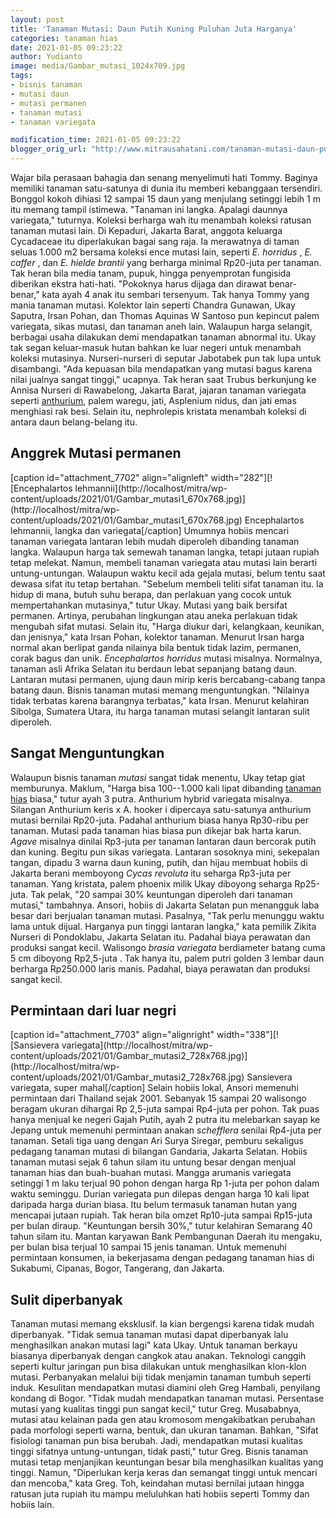 ```yaml
---
layout: post
title: 'Tanaman Mutasi: Daun Putih Kuning Puluhan Juta Harganya'
categories: tanaman hias
date: 2021-01-05 09:23:22
author: Yudianto
image: media/Gambar_mutasi_1024x709.jpg
tags:
- bisnis tanaman
- mutasi daun
- mutasi permanen
- tanaman mutasi
- tanaman variegata

modification_time: 2021-01-05 09:23:22
blogger_orig_url: "http://www.mitrausahatani.com/tanaman-mutasi-daun-putih-kuning.html"
---
```


Wajar bila perasaan bahagia dan senang menyelimuti hati Tommy. Baginya
memiliki tanaman satu-satunya di dunia itu memberi kebanggaan tersendiri.
Bonggol kokoh dihiasi 12 sampai 15 daun yang menjulang setinggi lebih 1 m itu
memang tampil istimewa. "Tanaman ini langka. Apalagi daunnya variegata,"
tuturnya. Koleksi berharga wah itu menambah koleksi ratusan tanaman mutasi
lain. Di Kepaduri, Jakarta Barat, anggota keluarga Cycadaceae itu diperlakukan
bagai sang raja. Ia merawatnya di taman seluas 1.000 m2 bersama koleksi ence
mutasi lain, seperti _E. horridus_ , _E. caffer_ , dan _E. hielde brantii_
yang berharga minimal Rp20-juta per tanaman. Tak heran bila media tanam,
pupuk, hingga penyemprotan fungisida diberikan ekstra hati-hati. "Pokoknya
harus dijaga dan dirawat benar-benar," kata ayah 4 anak itu sembari tersenyum.
Tak hanya Tommy yang mania tanaman mutasi. Kolektor lain seperti Chandra
Gunawan, Ukay Saputra, Irsan Pohan, dan Thomas Aquinas W Santoso pun kepincut
palem variegata, sikas mutasi, dan tanaman aneh lain. Walaupun harga selangit,
berbagai usaha dilakukan demi mendapatkan tanaman abnormal itu. Ukay tak segan
keluar-masuk hutan bahkan ke luar negeri untuk menambah koleksi mutasinya.
Nurseri-nurseri di seputar Jabotabek pun tak lupa untuk disambangi. "Ada
kepuasan bila mendapatkan yang mutasi bagus karena nilai jualnya sangat
tinggi," ucapnya. Tak heran saat Trubus berkunjung ke Annisa Nurseri di
Rawabelong, Jakarta Barat, jajaran tanaman variegata seperti
[anthurium](https://www.mitrausahatani.com/topik/anthurium "anthurium"), palem waregu,
jati, Asplenium nidus, dan jati emas menghiasi rak besi. Selain itu,
nephrolepis kristata menambah koleksi di antara daun belang-belang itu.

## Anggrek Mutasi permanen

[caption id="attachment_7702" align="alignleft" width="282"][![Encephalartos
lehmannii](http://localhost/mitra/wp-
content/uploads/2021/01/Gambar_mutasi1_670x768.jpg)](http://localhost/mitra/wp-
content/uploads/2021/01/Gambar_mutasi1_670x768.jpg) Encephalartos lehmannii,
langka dan variegata[/caption] Umumnya hobiis mencari tanaman variegata
lantaran lebih mudah diperoleh dibanding tanaman langka. Walaupun harga tak
semewah tanaman langka, tetapi jutaan rupiah tetap melekat. Namun, membeli
tanaman variegata atau mutasi lain berarti untung-untungan. Walaupun waktu
kecil ada gejala mutasi, belum tentu saat dewasa sifat itu tetap bertahan.
"Sebelum membeli teliti sifat tanaman itu. Ia hidup di mana, butuh suhu
berapa, dan perlakuan yang cocok untuk mempertahankan mutasinya," tutur Ukay.
Mutasi yang baik bersifat permanen. Artinya, perubahan lingkungan atau aneka
perlakuan tidak mengubah sifat mutasi. Selain itu, "Harga diukur dari,
kelangkaan, keunikan, dan jenisnya," kata Irsan Pohan, kolektor tanaman.
Menurut Irsan harga normal akan berlipat ganda nilainya bila bentuk tidak
lazim, permanen, corak bagus dan unik. _Encephalartos horridus_ mutasi
misalnya. Normalnya, tanaman asli Afrika Selatan itu berdaun lebat sepanjang
batang daun. Lantaran mutasi permanen, ujung daun mirip keris bercabang-cabang
tanpa batang daun. Bisnis tanaman mutasi memang menguntungkan. "Nilainya tidak
terbatas karena barangnya terbatas," kata Irsan. Menurut kelahiran Sibolga,
Sumatera Utara, itu harga tanaman mutasi selangit lantaran sulit diperoleh.

## Sangat Menguntungkan

Walaupun bisnis tanaman _mutasi_ sangat tidak menentu, Ukay tetap giat
memburunya. Maklum, "Harga bisa 100--1.000 kali lipat dibanding [tanaman
hias](https://www.mitrausahatani.com/tanaman-hias "tanaman hias") biasa," tutur ayah 3
putra. Anthurium hybrid variegata misalnya. Silangan Anthurium keris x A.
hooker i dipercaya satu-satunya anthurium mutasi bernilai Rp20-juta. Padahal
anthurium biasa hanya Rp30-ribu per tanaman. Mutasi pada tanaman hias biasa
pun dikejar bak harta karun. _Agave_ misalnya dinilai Rp3-juta per tanaman
lantaran daun bercorak putih dan kuning. Begitu pun sikas variegata. Lantaran
sosoknya mini, sekepalan tangan, dipadu 3 warna daun kuning, putih, dan hijau
membuat hobiis di Jakarta berani memboyong _Cycas revoluta_ itu seharga
Rp3-juta per tanaman. Yang kristata, palem phoenix milik Ukay diboyong seharga
Rp25-juta. Tak pelak, "20 sampai 30% keuntungan diperoleh dari tanaman
mutasi," tambahnya. Ansori, hobiis di Jakarta Selatan pun menangguk laba besar
dari berjualan tanaman mutasi. Pasalnya, "Tak perlu menunggu waktu lama untuk
dijual. Harganya pun tinggi lantaran langka," kata pemilik Zikita Nurseri di
Pondoklabu, Jakarta Selatan itu. Padahal biaya perawatan dan produksi sangat
kecil. Walisongo _brasia variegata_ berdiameter batang cuma 5 cm diboyong
Rp2,5-juta . Tak hanya itu, palem putri golden 3 lembar daun berharga
Rp250.000 laris manis. Padahal, biaya perawatan dan produksi sangat kecil.

## Permintaan dari luar negri

[caption id="attachment_7703" align="alignright" width="338"][![Sansievera
variegata](http://localhost/mitra/wp-
content/uploads/2021/01/Gambar_mutasi2_728x768.jpg)](http://localhost/mitra/wp-
content/uploads/2021/01/Gambar_mutasi2_728x768.jpg) Sansievera variegata,
super mahal[/caption] Selain hobiis lokal, Ansori memenuhi permintaan dari
Thailand sejak 2001. Sebanyak 15 sampai 20 walisongo beragam ukuran dihargai
Rp 2,5-juta sampai Rp4-juta per pohon. Tak puas hanya menjual ke negeri Gajah
Putih, ayah 2 putra itu melebarkan sayap ke Jepang untuk memenuhi permintaan
anakan _schefflera_ senilai Rp4-juta per tanaman. Setali tiga uang dengan Ari
Surya Siregar, pemburu sekaligus pedagang tanaman mutasi di bilangan Gandaria,
Jakarta Selatan. Hobiis tanaman mutasi sejak 6 tahun silam itu untung besar
dengan menjual tanaman hias dan buah-buahan mutasi. Mangga arumanis variegata
setinggi 1 m laku terjual 90 pohon dengan harga Rp 1-juta per pohon dalam
waktu seminggu. Durian variegata pun dilepas dengan harga 10 kali lipat
daripada harga durian biasa. Itu belum termasuk tanaman hutan yang mencapai
jutaan rupiah. Tak heran bila omzet Rp10-juta sampai Rp15-juta per bulan
diraup. "Keuntungan bersih 30%," tutur kelahiran Semarang 40 tahun silam itu.
Mantan karyawan Bank Pembangunan Daerah itu mengaku, per bulan bisa terjual 10
sampai 15 jenis tanaman. Untuk memenuhi permintaan konsumen, ia bekerjasama
dengan pedagang tanaman hias di Sukabumi, Cipanas, Bogor, Tangerang, dan
Jakarta.

## Sulit diperbanyak

Tanaman mutasi memang eksklusif. Ia kian bergengsi karena tidak mudah
diperbanyak. "Tidak semua tanaman mutasi dapat diperbanyak lalu menghasilkan
anakan mutasi lagi" kata Ukay. Untuk tanaman berkayu biasanya diperbanyak
dengan cangkok atau anakan. Teknologi canggih seperti kultur jaringan pun bisa
dilakukan untuk menghasilkan klon-klon mutasi. Perbanyakan melalui biji tidak
menjamin tanaman tumbuh seperti induk. Kesulitan mendapatkan mutasi diamini
oleh Greg Hambali, penyilang kondang di Bogor. "Tidak mudah mendapatkan
tanaman mutasi. Persentase mutasi yang kualitas tinggi pun sangat kecil,"
tutur Greg. Musababnya, mutasi atau kelainan pada gen atau kromosom
mengakibatkan perubahan pada morfologi seperti warna, bentuk, dan ukuran
tanaman. Bahkan, "Sifat fisiologi tanaman pun bisa berubah. Jadi, mendapatkan
mutasi kualitas tinggi sifatnya untung-untungan, tidak pasti," tutur Greg.
Bisnis tanaman mutasi tetap menjanjikan keuntungan besar bila menghasilkan
kualitas yang tinggi. Namun, "Diperlukan kerja keras dan semangat tinggi untuk
mencari dan mencoba," kata Greg. Toh, keindahan mutasi bernilai jutaan hingga
ratusan juta rupiah itu mampu meluluhkan hati hobiis seperti Tommy dan hobiis
lain.


